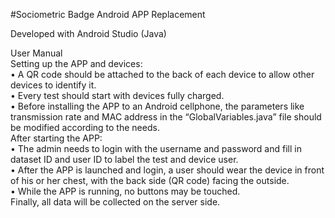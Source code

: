 #Sociometric Badge Android APP Replacement  
  
Developed with Android Studio (Java)  
  
User Manual   
Setting up the APP and devices:   
•	A QR code should be attached to the back of each device to allow other devices to identify it.   
•	Every test should start with devices fully charged.   
•	Before installing the APP to an Android cellphone, the parameters like transmission rate and MAC address in the “GlobalVariables.java” file should be modified according to the needs.   
After starting the APP:   
•	The admin needs to login with the username and password and fill in dataset ID and user ID to label the test and device user.   
•	After the APP is launched and login, a user should wear the device in front of his or her chest, with the back side (QR code) facing the outside.   
•	While the APP is running, no buttons may be touched.   
Finally, all data will be collected on the server side.   
